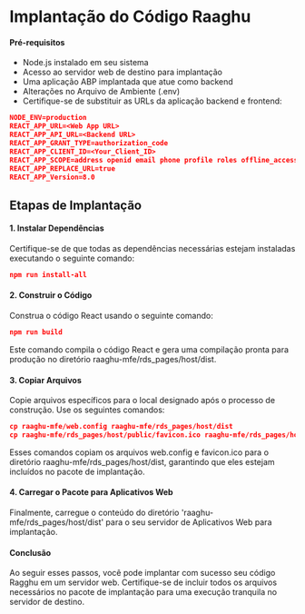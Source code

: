 
# Implantação do Código Raaghu

#### Pré-requisitos
- Node.js instalado em seu sistema
- Acesso ao servidor web de destino para implantação
- Uma aplicação ABP implantada que atue como backend
- Alterações no Arquivo de Ambiente (.env)
- Certifique-se de substituir as URLs da aplicação backend e frontend:

````json 
NODE_ENV=production
REACT_APP_URL=<Web App URL>
REACT_APP_API_URL=<Backend URL>
REACT_APP_GRANT_TYPE=authorization_code
REACT_APP_CLIENT_ID=<Your_Client_ID>
REACT_APP_SCOPE=address openid email phone profile roles offline_access <Backend application name>
REACT_APP_REPLACE_URL=true
REACT_APP_Version=8.0
````
## Etapas de Implantação
#### 1. Instalar Dependências
Certifique-se de que todas as dependências necessárias estejam instaladas executando o seguinte comando:

````json
npm run install-all
````

#### 2. Construir o Código
Construa o código React usando o seguinte comando:

````json
npm run build
````
Este comando compila o código React e gera uma compilação pronta para produção no diretório raaghu-mfe/rds_pages/host/dist.

#### 3. Copiar Arquivos 
Copie arquivos específicos para o local designado após o processo de construção. Use os seguintes comandos:

````json
cp raaghu-mfe/web.config raaghu-mfe/rds_pages/host/dist   
cp raaghu-mfe/rds_pages/host/public/favicon.ico raaghu-mfe/rds_pages/host/dist
````

Esses comandos copiam os arquivos web.config e favicon.ico para o diretório raaghu-mfe/rds_pages/host/dist, garantindo que eles estejam incluídos no pacote de implantação.

#### 4. Carregar o Pacote para Aplicativos Web
Finalmente, carregue o conteúdo do diretório 'raaghu-mfe/rds_pages/host/dist' para o seu servidor de Aplicativos Web para implantação.

#### Conclusão
Ao seguir esses passos, você pode implantar com sucesso seu código Ragghu em um servidor web. Certifique-se de incluir todos os arquivos necessários no pacote de implantação para uma execução tranquila no servidor de destino.